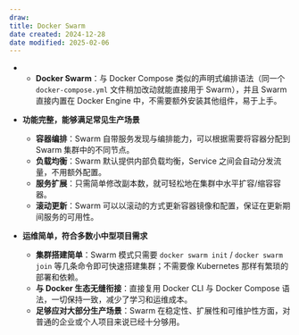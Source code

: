 ```yaml
---
draw:
title: Docker Swarm
date created: 2024-12-28
date modified: 2025-02-06
---
```

- - **Docker Swarm**：与 Docker Compose 类似的声明式编排语法（同一个 `docker-compose.yml` 文件稍加改动就能直接用于 Swarm），并且 Swarm 直接内置在 Docker Engine 中，不需要额外安装其他组件，易于上手。
- **功能完整，能够满足常见生产场景**
    
    - **容器编排**：Swarm 自带服务发现与编排能力，可以根据需要将容器分配到 Swarm 集群中的不同节点。
    - **负载均衡**：Swarm 默认提供内部负载均衡，Service 之间会自动分发流量，不用额外配置。
    - **服务扩展**：只需简单修改副本数，就可轻松地在集群中水平扩容/缩容容器。
    - **滚动更新**：Swarm 可以以滚动的方式更新容器镜像和配置，保证在更新期间服务的可用性。
- **运维简单，符合多数小中型项目需求**
    
    - **集群搭建简单**：Swarm 模式只需要 `docker swarm init` / `docker swarm join` 等几条命令即可快速搭建集群；不需要像 Kubernetes 那样有繁琐的部署和依赖。
    - **与 Docker 生态无缝衔接**：直接复用 Docker CLI 与 Docker Compose 语法，一切保持一致，减少了学习和运维成本。
    - **足够应对大部分生产场景**：Swarm 在稳定性、扩展性和可维护性方面，对普通的企业或个人项目来说已经十分够用。
